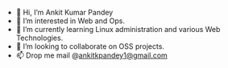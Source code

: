 - 👋 Hi, I’m Ankit Kumar Pandey
- 👀 I’m interested in Web and Ops.
- 🌱 I’m currently learning Linux administration and various Web Technologies. 
- 💞️ I’m looking to collaborate on OSS projects.
- 📫 Drop me mail @ankitkpandey1@gmail.com

<!---
ankitkpandey1/ankitkpandey1 is a ✨ special ✨ repository because its `README.md` (this file) appears on your GitHub profile.
You can click the Preview link to take a look at your changes.
--->
